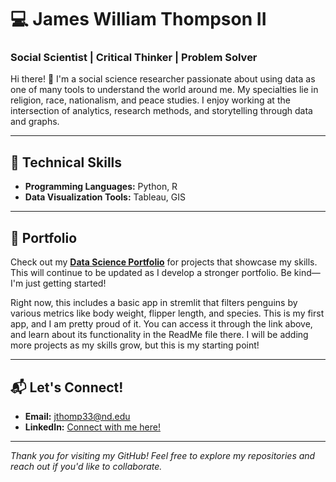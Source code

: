 # 💻 **James William Thompson II**  
### **Social Scientist | Critical Thinker | Problem Solver**  
Hi there! 👋 I'm a social science researcher passionate about using data as one of many tools to understand the world around me. My specialties lie in religion, race, nationalism, and peace studies. I enjoy working at the intersection of analytics, research methods, and storytelling through data and graphs.  

---

## 🔧 **Technical Skills**  
- **Programming Languages:** Python, R  
- **Data Visualization Tools:** Tableau, GIS  

---

## 📂 **Portfolio**  
Check out my **[Data Science Portfolio](https://github.com/jthomp33/THOMPSON-Data-Science-Portfolio)** for projects that showcase my skills. This will continue to be updated as I develop a stronger portfolio. Be kind—I'm just getting started!  

Right now, this includes a basic app in stremlit that filters penguins by various metrics like body weight, flipper length, and species. This is my first app, and I am pretty proud of it. You can access it through the link above, and learn about its functionality in the ReadMe file there. I will be adding more projects as my skills grow, but this is my starting point!

---

## 📬 **Let's Connect!**  
- **Email:** jthomp33@nd.edu  
- **LinkedIn:** [Connect with me here!](https://www.linkedin.com/in/jwthompsonii)  

---  


*Thank you for visiting my GitHub! Feel free to explore my repositories and reach out if you'd like to collaborate.*

